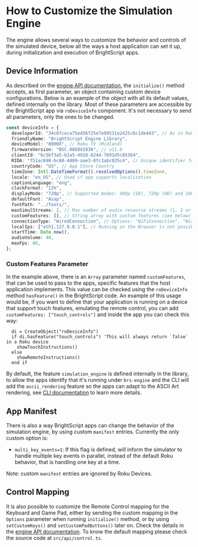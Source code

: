 # How to Customize the Simulation Engine

The engine allows several ways to customize the behavior and controls of the simulated device, below all the ways a host application can set it up, during initialization and execution of BrightScript apps.

## Device Information

As described on the [engine API documentation](engine-api.md), the `initialize()` method accepts, as first parameter, an object containing custom device configurations. Below is an example of the object with all its default values, defined internally on the library. Most of these parameters are accessible by the BrightScript app via `roDeviceInfo` component. It's not necessary to send all parameters, only the ones to be changed.

```ts
const deviceInfo = {
  developerId: "34c6fceca75e456f25e7e99531e2425c6c1de443", // As in Roku devices, segregates Registry data
  friendlyName: "BrightScript Engine Library",
  deviceModel: "8000X", // Roku TV (Midland)
  firmwareVersion: "BSC.00E04193A", // v11.0
  clientId: "6c5bf3a5-b2a5-4918-824d-7691d5c85364",
  RIDA: "f51ac698-bc60-4409-aae3-8fc3abc025c4", // Unique identifier for advertisement tracking
  countryCode: "US", // App Store Country
  timeZone: Intl.DateTimeFormat().resolvedOptions().timeZone,
  locale: "en_US", // Used if app supports localization
  captionLanguage: "eng",
  clockFormat: "12h",
  displayMode: "720p", // Supported modes: 480p (SD), 720p (HD) and 1080p (FHD)
  defaultFont: "Asap",
  fontPath: "../fonts/",
  maxSimulStreams: 2, // Max number of audio resource streams (1, 2 or 3)
  customFeatures: [], // String array with custom features (see below)
  connectionType: "WiredConnection", // Options: "WiFiConnection", "WiredConnection", ""
  localIps: ["eth1,127.0.0.1"], // Running on the Browser is not possible to get a real IP
  startTime: Date.now(),
  audioVolume: 40,
  maxFps: 60,
};
```

### Custom Features Parameter

In the example above, there is an `Array` parameter named `customFeatures`, that can be used to pass to the apps, specific features that the host application implements. This value can be checked using the `roDeviceInfo` method `hasFeature()` in the BrightScript code. An example of this usage would be, if you want to define that your application is running on a device that support touch features, emulating the remote control, you can add `customFeatures: ["touch_controls"]` and inside the app you can check this way:

```brs
  di = CreateObject("roDeviceInfo")
  if di.hasFeature("touch_controls") 'This will always return `false` in a Roku device
    showTouchInstructions()
  else
    showRemoteInstructions()
  end if
```

By default, the feature `simulation_engine` is defined internally in the library, to allow the apps identify that it's running under `brs-engine` and the CLI will add the `ascii_rendering` feature so the apps can adapt to the ASCII Art rendering, see [CLI documentation](run-as-cli.md) to learn more details.

## App Manifest

There is also a way BrightScript apps can change the behavior of the simulation engine, by using custom `manifest` entries. Currently the only custom option is:

- `multi_key_events=1`: If this flag is defined, will inform the simulator to handle multiple key events in parallel, instead of the default Roku behavior, that is handling one key at a time.

Note: custom `manifest` entries are ignored by Roku Devices.

## Control Mapping

It is also possible to customize the Remote Control mapping for the Keyboard and Game Pad, either by sending the custom mapping in the `Options` parameter when running `initialize()` method, or by using `setCustomKeys()` and `setCustomPadButtons()` later on. Check the details in the [engine API documentation](engine-api.md). To know the default mapping please check the source code at `src/api/control.ts`.
